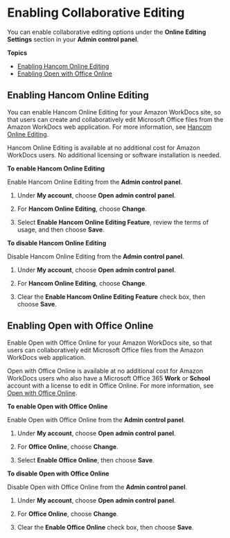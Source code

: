 # Enabling Collaborative Editing<a name="collab-editing"></a>

You can enable collaborative editing options under the **Online Editing Settings** section in your **Admin control panel**\.

**Topics**
+ [Enabling Hancom Online Editing](#enable-hancom-edit)
+ [Enabling Open with Office Online](#enable-office-online)

## Enabling Hancom Online Editing<a name="enable-hancom-edit"></a>

You can enable Hancom Online Editing for your Amazon WorkDocs site, so that users can create and collaboratively edit Microsoft Office files from the Amazon WorkDocs web application\. For more information, see [Hancom Online Editing](https://docs.aws.amazon.com/workdocs/latest/userguide/hancom-online-edit.html)\.

Hancom Online Editing is available at no additional cost for Amazon WorkDocs users\. No additional licensing or software installation is needed\.

**To enable Hancom Online Editing**

Enable Hancom Online Editing from the **Admin control panel**\.

1. Under **My account**, choose **Open admin control panel**\.

1. For **Hancom Online Editing**, choose **Change**\.

1. Select **Enable Hancom Online Editing Feature**, review the terms of usage, and then choose **Save**\. 

**To disable Hancom Online Editing**

Disable Hancom Online Editing from the **Admin control panel**\.

1. Under **My account**, choose **Open admin control panel**\.

1. For **Hancom Online Editing**, choose **Change**\.

1. Clear the **Enable Hancom Online Editing Feature** check box, then choose **Save**\.

## Enabling Open with Office Online<a name="enable-office-online"></a>

Enable Open with Office Online for your Amazon WorkDocs site, so that users can collaboratively edit Microsoft Office files from the Amazon WorkDocs web application\. 

Open with Office Online is available at no additional cost for Amazon WorkDocs users who also have a Microsoft Office 365 **Work** or **School** account with a license to edit in Office Online\. For more information, see [Open with Office Online](https://docs.aws.amazon.com/workdocs/latest/userguide/office-online.html)\.

**To enable Open with Office Online**

Enable Open with Office Online from the **Admin control panel**\.

1. Under **My account**, choose **Open admin control panel**\.

1. For **Office Online**, choose **Change**\.

1. Select **Enable Office Online**, then choose **Save**\. 

**To disable Open with Office Online**

Disable Open with Office Online from the **Admin control panel**\.

1. Under **My account**, choose **Open admin control panel**\.

1. For **Office Online**, choose **Change**\.

1. Clear the **Enable Office Online** check box, then choose **Save**\.